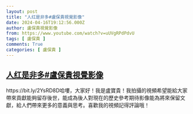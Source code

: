 ```yaml
---
layout: post
title: "人红是非多#盧保貴視覺影像"
date: 2024-04-16T19:12:56.000Z
author: 盧保貴視覺影像
from: https://www.youtube.com/watch?v=uUVgRPdPdvU
tags: [ 盧保貴 ]
comments: True
categories: [ 盧保貴 ]
---
```

<!--1713294776000-->
[人红是非多#盧保貴視覺影像](https://www.youtube.com/watch?v=uUVgRPdPdvU)
------

<div>
https://bit.ly/2YsRD8D哈嘍，大家好！我是盧寶貴！我拍攝的視頻希望能給大家帶來貢獻能夠留存後世，能成為後人對現在的歷史參考期待影像能為將來保留文獻，給人們帶來更多的意義與思考。喜歡我的視頻記得評論哦！
</div>
